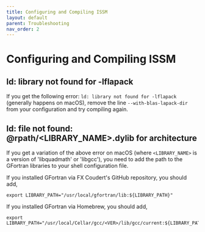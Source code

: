 ```yaml
---
title: Configuring and Compiling ISSM
layout: default
parent: Troubleshooting
nav_order: 2
---
```


# Configuring and Compiling ISSM
## ld: library not found for -lflapack
If you get the following error: `ld: library not found for -lflapack` (generally happens on macOS), remove the line `--with-blas-lapack-dir` from your configuration and try compiling again.

## ld: file not found: @rpath/<LIBRARY\_NAME>.dylib for architecture <ARCH>
If you get a variation of the above error on macOS (where `<LIBRARY_NAME>` is a version of 'libquadmath' or 'libgcc'), you need to add the path to the GFortran libraries to your shell configuration file.

If you installed GFortran via FX Coudert's GitHub repository, you should add,
````
export LIBRARY_PATH="/usr/local/gfortran/lib:${LIBRARY_PATH}"
````

If you installed GFortran via Homebrew, you should add,
````
export LIBRARY_PATH="/usr/local/Cellar/gcc/<VER>/lib/gcc/current:${LIBRARY_PATH}"
````

